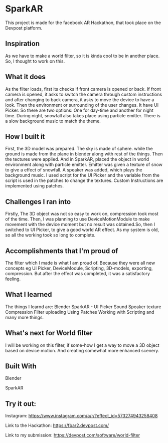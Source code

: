 # SparkAR

This project is made for the facebook AR Hackathon, that took place on the Devpost platform.

## Inspiration

As we have to make a world filter, so it is kinda cool to be in another place. So, I thought to work on this.

## What it does

As the filter loads, first its checks if front camera is opened or back. If front camera is opened, it asks to switch the camera through custom instructions and after changing to back camera, it asks to move the device to have a look. Then the environment or surrounding of the user changes. It have UI Picker. So there are two options: One for day-time and another for night time. During night, snowfall also takes place using particle emitter. There is a slow background music to match the theme.

## How I built it

First, the 3D model was prepared. The sky is made of sphere. while the ground is made from the plane in blender along with rest of the things. Then the tectures were applied. And in SparkAR, placed the object in world environment along with particle emitter. Emitter was given a texture of snow to give a effect of snowfall. A speaker was added, which plays the background music. I used script for the UI Picker and the variable from the script is used in the patches to change the textures. Custom Instructions are implemented using patches.

## Challenges I ran into

Firstly, The 3D object was not so easy to work on, compression took most of the time. Then, I was planning to use DeviceMotionModule to make movement with the device moment but no result was obtained.So, then I switched to UI Picker, to give a good world AR effect. As my system is old, so all the working took so long to complete.

## Accomplishments that I'm proud of

The filter which I made is what I am proud of. Because they were all new concepts eg UI Picker, DeviceModule, Scripting, 3D-models, exporting, compression. But after the effect was completed, it was a satisfactory feeling.

## What I learned

The things I learnd are: Blender SparkAR - UI Picker Sound Speaker texture Compression Filter uploading Using Patches Working with Scripting and many more things.

## What's next for World filter

I will be working on this filter, if some-how I get a way to move a 3D object based on device motion. And creating somewhat more enhanced scenery.

## Built With

Blender

SparkAR

## Try it out:
Instagram: https://www.instagram.com/a/r/?effect_id=573274943258408

Link to the Hackathon: https://fbar2.devpost.com/

Link to my submission: https://devpost.com/software/world-filter
